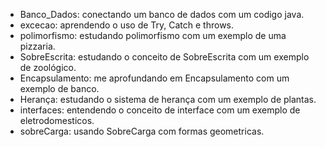  * Banco_Dados: conectando um banco de dados com um codigo java.
 * excecao: aprendendo o uso de Try, Catch e throws.
 * polimorfismo: estudando polimorfismo com um exemplo de uma pizzaria.
 * SobreEscrita: estudando o conceito de SobreEscrita com um exemplo de zoológico.
 * Encapsulamento: me aprofundando em Encapsulamento com um exemplo de banco.
 * Herança: estudando o sistema de herança com um exemplo de plantas.
 * interfaces: entendendo o conceito de interface com um exemplo de eletrodomesticos.
 * sobreCarga: usando SobreCarga com formas geometricas.

